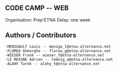 CODE CAMP -- WEB
---------------------
Organisation: Prep'ETNA
Delay: one week

Authors / Contributors
----------------------

	-MENIGAULT Louis -- meniga_l@etna-alternance.net
	-FLOREA Gheorghe -- florea_g@etna-alternance.net
	-WIESER Frank -- wieser_f@etna-alternance.net
	-LE MOIGNE Adrien -- lemoig_a@etna-alternance.net
	-ALAHY Tarek -- alahy_t@etna-alternance.net
